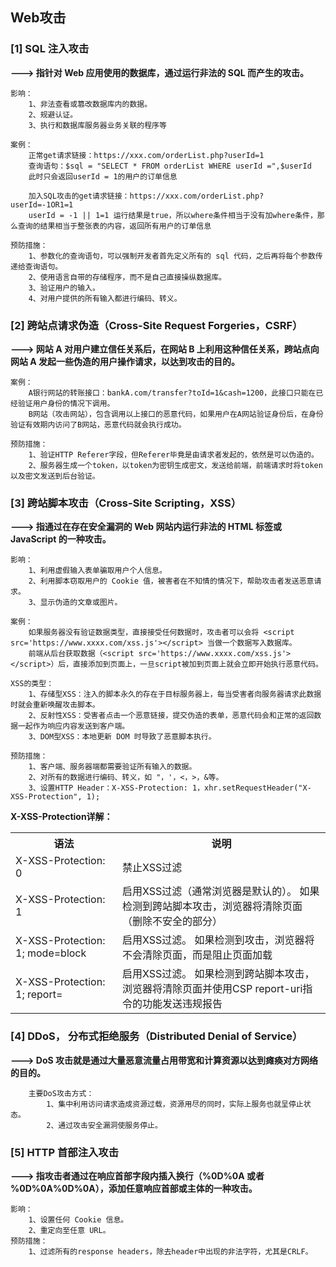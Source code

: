 ## Web攻击

### [1] SQL 注入攻击
**---> 指针对 Web 应用使用的数据库，通过运行非法的 SQL 而产生的攻击。**
```
影响：
    1、非法查看或篡改数据库内的数据。
    2、规避认证。
    3、执行和数据库服务器业务关联的程序等
    
案例：
    正常get请求链接：https://xxx.com/orderList.php?userId=1
    查询语句：$sql = "SELECT * FROM orderList WHERE userId =",$userId 
    此时只会返回userId = 1的用户的订单信息
    
    加入SQL攻击的get请求链接：https://xxx.com/orderList.php?userId=-1OR1=1
    userId = -1 || 1=1 运行结果是true，所以where条件相当于没有加where条件，那么查询的结果相当于整张表的内容，返回所有用户的订单信息
    
预防措施：
    1、参数化的查询语句，可以强制开发者首先定义所有的 sql 代码，之后再将每个参数传递给查询语句。
    2、使用语言自带的存储程序，而不是自己直接操纵数据库。
    3、验证用户的输入。
    4、对用户提供的所有输入都进行编码、转义。
```

### [2] 跨站点请求伪造（Cross-Site Request Forgeries，CSRF）
**---> 网站 A 对用户建立信任关系后，在网站 B 上利用这种信任关系，跨站点向网站 A 发起一些伪造的用户操作请求，以达到攻击的目的。**
```
案例：
    A银行网站的转账接口：bankA.com/transfer?toId=1&cash=1200，此接口只能在已经验证用户身份的情况下调用。
    B网站（攻击网站），包含调用以上接口的恶意代码，如果用户在A网站验证身份后，在身份验证有效期内访问了B网站，恶意代码就会执行成功。
    
预防措施：
    1、验证HTTP Referer字段，但Referer毕竟是由请求者发起的，依然是可以伪造的。
    2、服务器生成一个token，以token为密钥生成密文，发送给前端，前端请求时将token以及密文发送到后台验证。
```

### [3] 跨站脚本攻击（Cross-Site Scripting，XSS）
**---> 指通过在存在安全漏洞的 Web 网站内运行非法的 HTML 标签或 JavaScript 的一种攻击。**
```
影响：
    1、利用虚假输入表单骗取用户个人信息。
    2、利用脚本窃取用户的 Cookie 值，被害者在不知情的情况下，帮助攻击者发送恶意请求。
    3、显示伪造的文章或图片。
    
案例：
    如果服务器没有验证数据类型，直接接受任何数据时，攻击者可以会将 <script src='https://www.xxxx.com/xss.js'></script> 当做一个数据写入数据库。
    前端从后台获取数据（<script src='https://www.xxxx.com/xss.js'></script>）后，直接添加到页面上，一旦script被加到页面上就会立即开始执行恶意代码。

XSS的类型：
    1、存储型XSS：注入的脚本永久的存在于目标服务器上，每当受害者向服务器请求此数据时就会重新唤醒攻击脚本。
    2、反射性XSS：受害者点击一个恶意链接，提交伪造的表单，恶意代码会和正常的返回数据一起作为响应内容发送到客户端。
    3、DOM型XSS：本地更新 DOM 时导致了恶意脚本执行。
    
预防措施：
    1、客户端、服务器端都需要验证所有输入的数据。
    2、对所有的数据进行编码、转义，如 "，'，<，>，&等。
    3、设置HTTP Header：X-XSS-Protection: 1，xhr.setRequestHeader("X-XSS-Protection", 1);
```
**X-XSS-Protection详解：**
<table>
    <tr>
        <th>语法</th>
        <th>说明</th>
    </tr>
    <tr>
        <td>X-XSS-Protection: 0</td>
        <td>禁止XSS过滤</td>
    </tr>
    <tr>
        <td>X-XSS-Protection: 1</td>
        <td>启用XSS过滤（通常浏览器是默认的）。 如果检测到跨站脚本攻击，浏览器将清除页面（删除不安全的部分）</td>
    </tr>
    <tr>
        <td>X-XSS-Protection: 1; mode=block</td>
        <td>启用XSS过滤。 如果检测到攻击，浏览器将不会清除页面，而是阻止页面加载</td>
    </tr>
    <tr>
        <td>X-XSS-Protection: 1; report=<reporting-uri></td>
        <td>启用XSS过滤。 如果检测到跨站脚本攻击，浏览器将清除页面并使用CSP report-uri指令的功能发送违规报告</td>
    </tr>
</table>

### [4] DDoS， 分布式拒绝服务（Distributed Denial of Service）
**---> DoS 攻击就是通过大量恶意流量占用带宽和计算资源以达到瘫痪对方网络的目的。**
```
    主要DoS攻击方式：
        1、集中利用访问请求造成资源过载，资源用尽的同时，实际上服务也就呈停止状态。
        2、通过攻击安全漏洞使服务停止。
```

### [5] HTTP 首部注入攻击
**---> 指攻击者通过在响应首部字段内插入换行（%0D%0A 或者 %0D%0A%0D%0A），添加任意响应首部或主体的一种攻击。**
```
影响：
    1、设置任何 Cookie 信息。
    2、重定向至任意 URL。
预防措施：
    1、过滤所有的response headers，除去header中出现的非法字符，尤其是CRLF。
```